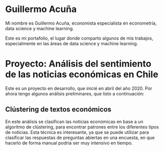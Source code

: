 # Guillermo Acuña
Mi nombre es Guillermo Acuña, economista especialista en econometría, data science y machine learning. 

Este es mi portafolio, el lugar donde comparto algunos de mis trabajos, especialmente en las áreas de data science y machine learning.

# Proyecto: Análisis del sentimiento de las noticias económicas en Chile
Este es un proyecto en desarrollo, que inicié en abril del año 2020. Por ahora tengo algunos análisis preliminares, que listo a continuación:

## Clústering de textos económicos
En este análisis se clasifican las noticias económicas en base a un algoritmo de clústering, para encontrar patrones entre los diferentes tipos de noticias. Esta técnica es interesante, ya que se puede utilizar para clasificar las respuestas de preguntas abiertas en una encuesta, en que hacerlo de forma manual podría ser muy intensivo en tiempo. 
